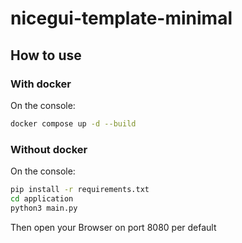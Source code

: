# nicegui-template-minimal

## How to use

### With docker

On the console:

```bash
docker compose up -d --build
```

### Without docker

On the console:

```bash
pip install -r requirements.txt
cd application
python3 main.py
```


Then open your Browser on port 8080 per default

